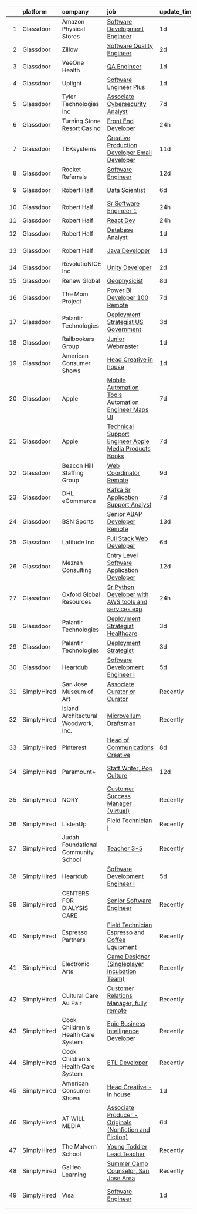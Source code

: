 

|    | platform    | company                             | job                                                                                                                                                                                                                                                                                                                                                                                                                                                                                                                                                                                                                                                                                                                                                                                                                                                                                                                                                                                                                                                                                                                                                                                                                                                                                                                                                                           | update_time   | location                    |
|---:|:------------|:------------------------------------|:------------------------------------------------------------------------------------------------------------------------------------------------------------------------------------------------------------------------------------------------------------------------------------------------------------------------------------------------------------------------------------------------------------------------------------------------------------------------------------------------------------------------------------------------------------------------------------------------------------------------------------------------------------------------------------------------------------------------------------------------------------------------------------------------------------------------------------------------------------------------------------------------------------------------------------------------------------------------------------------------------------------------------------------------------------------------------------------------------------------------------------------------------------------------------------------------------------------------------------------------------------------------------------------------------------------------------------------------------------------------------|:--------------|:----------------------------|
|  1 | Glassdoor   | Amazon Physical Stores              | [Software Development Engineer](https://www.glassdoor.com/partner/jobListing.htm?pos=126&ao=1136043&s=58&guid=0000018123398c5197ed16a5a8656ef8&src=GD_JOB_AD&t=SR&vt=w&ea=1&cs=1_dac8982b&cb=1654153383652&jobListingId=1007906331944&jrtk=3-0-1g4hjj38vq69a801-1g4hjj39ejort800-d959a5098ba1c7b1-)                                                                                                                                                                                                                                                                                                                                                                                                                                                                                                                                                                                                                                                                                                                                                                                                                                                                                                                                                                                                                                                                           | 1d            | Nashville, TN               |
|  2 | Glassdoor   | Zillow                              | [Software Quality Engineer](https://www.glassdoor.com/partner/jobListing.htm?pos=106&ao=1110586&s=58&guid=0000018123398c5197ed16a5a8656ef8&src=GD_JOB_AD&t=SR&vt=w&cs=1_60d6f314&cb=1654153383646&jobListingId=1007903539031&cpc=FAE5E775D180B2FB&jrtk=3-0-1g4hjj38vq69a801-1g4hjj39ejort800-035407c887bad3dc--6NYlbfkN0ANMurRYyPEXg08u6OamUd1Mvhk-zhFSGYIZgoJR86UvQ_x0FKK8TrZZD49G3rLjS9rbZs5q0fbxwYU7MkV993Oe-gKeXOBEM0przj8GW40AqIWrED_h2tg0FFZ_tVDMQKQ-FCMIu7_2R71BCkq9j8dBYcVNaMOjb43cyWZM9Fvpg-YQtiHwFq-sZNZbAd4QXdz8U_F6Lt5mvFxrV_kCF9P7odJXus7jUyyStNFK3c_zbfLw8kkon4P7PQN6eDrwskcBNCMkuzduYMafD9ZChSeg3us752AFLS2BZ10fOc8FllZ2mJCXHnjla0UPmdWdlm_GS7gBOysV25ZJPBZSLXGkf9eRyFlX_u-WLFVxT1apRoqHD4iIU1_TpsK243m-bQzCdgw-hdtZzR8Wc08ERrDMHS9C16eYl2tH7PtppNMlb3vAMTxMYVD9BKeDRaPFLwSZdip8n0dGv-t0MI3Z6LshCwfjpkWvNIr52lRuBQ967dUDZsNDz56ebSuxhK5zLWTma_kICPX3dGMxx1BVNSgVSO1cFo5c8D9pVu_G4EbCKoyUZu43enoBWOe8vVfb999FlKAGMV3g4Ihem9pQWH4Tg5g7YeRo8Y900AleDnuvf-OfEgRjk1-xUR-Ob0zYN4PwuJEMB0KbjXViCq93ImeY0Z_d0yvg4RmslPcj08_3evq-yemzjGzzXXJ4pUoyI3CD1FmGQ7qRpeLwUS_9QNPu-KZX0Qx2Wgs8cAHsXOeTtMDQVSFjco-jZ5HJH-X1PZMfloJy10Lrhd6eviA3ZTgqgzQ6MIVvOkPsW7PGBrxpb1jGr9mzRExzhtKCDlUEAhgsgkN7srfb9Ypu9IUyNHWd36PoK4aDAdjP18oG6YaFCWnf-IG2Oj-wgob9birmj2cTb_dq4mtGciTuthyni-3k9EZOhf2SWQ%3D)                                                                                 | 2d            | Irvine, CA                  |
|  3 | Glassdoor   | VeeOne Health                       | [QA Engineer](https://www.glassdoor.com/partner/jobListing.htm?pos=129&ao=1136043&s=58&guid=0000018123398c5197ed16a5a8656ef8&src=GD_JOB_AD&t=SR&vt=w&cs=1_e8b2b131&cb=1654153383652&jobListingId=1007907341030&jrtk=3-0-1g4hjj38vq69a801-1g4hjj39ejort800-304bb355c27c58e1-)                                                                                                                                                                                                                                                                                                                                                                                                                                                                                                                                                                                                                                                                                                                                                                                                                                                                                                                                                                                                                                                                                                  | 1d            | Remote                      |
|  4 | Glassdoor   | Uplight                             | [Software Engineer  Plus ](https://www.glassdoor.com/partner/jobListing.htm?pos=125&ao=1136043&s=58&guid=0000018123398c5197ed16a5a8656ef8&src=GD_JOB_AD&t=SR&vt=w&cs=1_c86d3afa&cb=1654153383652&jobListingId=1007906960430&jrtk=3-0-1g4hjj38vq69a801-1g4hjj39ejort800-c500cd24edfff328-)                                                                                                                                                                                                                                                                                                                                                                                                                                                                                                                                                                                                                                                                                                                                                                                                                                                                                                                                                                                                                                                                                     | 1d            | Denver, CO                  |
|  5 | Glassdoor   | Tyler Technologies  Inc             | [Associate Cybersecurity Analyst](https://www.glassdoor.com/partner/jobListing.htm?pos=102&ao=1110586&s=58&guid=0000018123398c5197ed16a5a8656ef8&src=GD_JOB_AD&t=SR&vt=w&cs=1_fd52c13c&cb=1654153383646&jobListingId=1007892946825&cpc=C0FAF87ADD587446&jrtk=3-0-1g4hjj38vq69a801-1g4hjj39ejort800-8d737d26a9aa76ca--6NYlbfkN0CeE3Wp1M-8tH35RiH3f1Z9bIMggqs9mWwktycFHRXbIf7vsqZ4_y01WCj-t8XukpKpp9s9rQi8CKZyz0rGYbaEs-4pDjVQew2ZP2RO-Fm4jM8TUERVPQmvfuRkvRt8tucD42tzyLIYn1La40wr5eW2-dGrlnlAtqXQoEhParkpKvQrfkW0ZrEybMYVqO_VKi317CwBAt6CwZ929WRrpjFR7wGLwy38AYqWcrPYRE9MtiXpDvhAgbFHELLgsb1ZPsezsq8Jyd6oVt3o09muUIUp-pJBWSFSBhD2L2ehRRpgtxbk7yBbu0tUsDSYoNaFt1pKKAfcKQjjpp2oin5MgWnNZvrVYTBJirzLV3sQqddWBfv1sRq2x0u9hFdJHlhkShgLKjU3D-q_EYhHCxdf3tB_MfZdMMNx3EPFPCXzwpW3bBwmMqN3OW3SkLkKgF7blZNOHIF38Ffm9tqmR9iHidJjJ2PM5QE3Jykiovt4agI-DOUaY2WwOniufICduPnEvsT2Zf84KjFbeXdogDZUd-HhoDxGYmogLkbNseKqAidBy_FCR3P1Mae9jTFVMyC5dggnYpgR8xlyVw%3D%3D)                                                                                                                                                                                                                                                                                                                                                                                                                             | 7d            | Yarmouth, ME                |
|  6 | Glassdoor   | Turning Stone Resort Casino         | [Front End Developer](https://www.glassdoor.com/partner/jobListing.htm?pos=111&ao=1110586&s=58&guid=0000018123398c5197ed16a5a8656ef8&src=GD_JOB_AD&t=SR&vt=w&ea=1&cs=1_058aeb29&cb=1654153383648&jobListingId=1007909633593&cpc=334ABAF5D42DC775&jrtk=3-0-1g4hjj38vq69a801-1g4hjj39ejort800-116390ec8c51e6ab--6NYlbfkN0Drqv2cs2svxDvjLpEXdnoULgnlhXuTg2ub_cGqLXWQ0sLFulLhsobK3cPNmEuaM10f5TgiWXswMvi4W-cRgsSMnUICndVJWRig99aCYlt-6m3bY62wdvwwKJdwCIxMWrG0rP3IZvHUQH4lHJyvOmMHTaAfM0bmtymEJicfKqJQCQ81P-S_uaG8sOgT1p2D1iZ0WGmlqXuN38zv31LskT7Rlrom55G3s2856cr1FG_0ve45nAfxrAXRd0Msnw3xKWlCDmeX1RSOCtJ22GBbiz9KrvCSvTTmi1--58LLy3QuqYOnW1HpZA1EuuzB5EEQcCTFgLpHXRa3QNM5KQhuWITFK7IL45X-D4o3sWTs9Q8jm_exa-D-CPqprJOXyhxbFmjBBkjW6KlTPX3qu2mlOxsc6Zya6BkNe0FT8-Tx3BfDmo8d1luBKyayaGD-iHelw81VFEH5tdJ5zbR-3U0WnLSMGyRHOqYHT4Uyg60YZJm2VuCXFGZYPfD4MHuJeaDmMmI%3D)                                                                                                                                                                                                                                                                                                                                                                                                                                                                                                                  | 24h           | Remote                      |
|  7 | Glassdoor   | TEKsystems                          | [Creative Production Developer  Email Developer ](https://www.glassdoor.com/partner/jobListing.htm?pos=116&ao=1110586&s=58&guid=0000018123398c5197ed16a5a8656ef8&src=GD_JOB_AD&t=SR&vt=w&cs=1_527da45d&cb=1654153383650&jobListingId=1007881109878&cpc=FA84DF7EA1EC2398&jrtk=3-0-1g4hjj38vq69a801-1g4hjj39ejort800-e35d547a0e4b5d47--6NYlbfkN0AuKz8EBO1xHDEL7V2YF9xF3dC_I9B9i-Zw2Jh8clPMK9BxhHDJszxSyW718EipT5NZMj3EBOgIgA0uWwEm3DTBgaZ73Oz_rNtrM0hv37lKMHXbIT4xzy-gWqWw3lbC-4Gcj_6cHd4C_zCD1WLTPTYUZx3xuhaIYNUjvb8pA4ThrviyUqYwdwRFyUZeId6DgzC9rdBt2XnpCeDjJH5R-2LAGG_ta983cYXK7kEU_TgmwyTWcAJRsxjC1IJdKrSiKzEtFBytVLlOmgbrIHmNZA56dzEu7N5KsFEN6vL45PcULOkhU1FHW1xkZeClEEcDN0YowQwk9Q096dT4eumn1xeJujfVY_oltidDka7W8511c5pbO6QSvJ-p1iuRc_zhUMEw3iLoFPYRpYZiqOwNn3OhXR1EoSoDoNqLvtJqz3KRObXID3RBrSAFU8FtuZ_PveDNBek99ZYbxBWAhnukHgbB3q69KZB5qR49VE3xc8hW3NYt-zBfvtu5d8ITKhA_hkNZV51vdc2oKm2rGcspMOgfkn_UOUo0o-aoNqSPVI3o6ooL1wvpCOHZgZoXUmEqH6EGTGBz8IAgAZYK8GAbgifVkUVx_XLGsFzuC4xyBY1uywlGUm91XZrgV8d0ldrUxWvYHgQOYPlzMVf0aZ7u05THgw1X9U-aB3D7OhNVGcJfvW9u44NuXK4K_UqeuLQ0EB6Wo7r4VkSKETxKJ7nyDHFS82D4oRF5a_c_wRbP9JbxaiZpP6opqRdnr1amBS3ulxfAHmL7sV4A5CdxHlywxJXmCGqSS8xMLeazufG9Xm2fRhwi-MSPJal-QOK_1SmM75a1JaVwDbyl1uYFTlAJqrpVMFFSDyxfd5S-Mmk-E0nGJkSmr7IQKNGMDiyk1b5lAI8M7oCZ4dZ7zkMGBrMLAgfZG8Hz6-NdzBPZvFFb-sKH5jV6-_AZCk8P71_gQ3KVBkmLVueBEiOIjQ%3D%3D)             | 11d           | San Diego, CA               |
|  8 | Glassdoor   | Rocket Referrals                    | [Software Engineer](https://www.glassdoor.com/partner/jobListing.htm?pos=105&ao=1110586&s=58&guid=0000018123398c5197ed16a5a8656ef8&src=GD_JOB_AD&t=SR&vt=w&ea=1&cs=1_d0c16505&cb=1654153383647&jobListingId=1007880364529&cpc=F17331D9BECC482A&jrtk=3-0-1g4hjj38vq69a801-1g4hjj39ejort800-7c11eb4331c9b46e--6NYlbfkN0AbwFksMV2WRFQCQM_ipnVILdn3Sis_yXpJI0slLx-R6musqkrPb1AA-ePT0m05UOiItYYGlwb-Z7DGb94bL_A-lBFQfc_EuYldmW4Rhz9S7oXLbH5eUIyPPNbAYpMSfTtBYGwfwQNAEWS3pq2pXL_1OPiKAvZw7M5zR1R45k51diMZ7UFPmz1sxphwYmw2Dn03V1H4SuVd5OJGSJsovzQ0eFJN2rtDNCuLreFAkpq4YMmle3DdkU8q3nWCHRdRBwUzXjTnK250J4BXU3hNzuIhQidbiPkN5XAEnOQOeeM1OY0siBg5ttiR1nVxb-lrS4q_LNTYUf5X8hpHXSMEbT0O2bdtIsC7flu_TWBBBAIcCKhj_12lj1cRVG9lwLpM_OKIF-51JA6v4hVo931KOxsqvj-4BXon1JIbqJ-N9EtLHG4-6rXAzg90LnqFGXR-5k6iwYebYNvECaw-kYpSPc7p)                                                                                                                                                                                                                                                                                                                                                                                                                                                                                                                                                                  | 12d           | Remote                      |
|  9 | Glassdoor   | Robert Half                         | [Data Scientist](https://www.glassdoor.com/partner/jobListing.htm?pos=115&ao=1110586&s=58&guid=0000018123398c5197ed16a5a8656ef8&src=GD_JOB_AD&t=SR&vt=w&ea=1&cs=1_067ff6b2&cb=1654153383650&jobListingId=1007895883937&cpc=155EB9D5185558AF&jrtk=3-0-1g4hjj38vq69a801-1g4hjj39ejort800-823700a9691d4303--6NYlbfkN0CpzDdaQkua3np5pkmj49lKioZwmwxQ-yx5plwbYmV_M2ppq9rPgMqLoh4zRZ0iKOgOI83PljWCeAP-QlLj1Z-7WUeJT9JTA8O8v8KZb1-WpSkCqpHlHvF0Vl5xlxOyfVLxWZq1kNW_BE_LTSU2Lk8uap1swLfoR0uezhmJO9b7PoqFvdOlXXkX9tzpze435OmUJ6XTkJ5N7YsCTOeEADIk58x5nLMahNaMzhtL6-dMlSGOULdfv2GtB0oNhvr2YHcJtwGZ45T2ynbLrYYvIYCV6aZ7vOX5kY2N1_kub9ZW_AzSeXL65zU1Sx20cu4DxnPxPCatTTKGYvItWx9V0QnmS-ceJ3-XQVkXxbyC1TdUFqy9lZL38GGv-0scD4F5cx0y6jr6Esl09ela4PpY-mXSLfKVgg9GYRjnUN1DGwN461S1IKEAEY5W_emP2FR9tViyckRU0sg2P8hR_sYhO-_6kjlqA5PcaFc4zF_RD5ePVSzwIf62V-8GHPt4_7GLsnkZzqVM94s9EsdGR8-a3E3Q3NLYxebD-zjJY9Q9FpymlH3BlxJSr4Kf)                                                                                                                                                                                                                                                                                                                                                                                                                                                                     | 6d            | Lake Zurich, IL             |
| 10 | Glassdoor   | Robert Half                         | [Sr  Software Engineer  1](https://www.glassdoor.com/partner/jobListing.htm?pos=123&ao=1110586&s=58&guid=0000018123398c5197ed16a5a8656ef8&src=GD_JOB_AD&t=SR&vt=w&ea=1&cs=1_624c60bf&cb=1654153383652&jobListingId=1007910748590&cpc=1FDE87803EF93CD3&jrtk=3-0-1g4hjj38vq69a801-1g4hjj39ejort800-e9f3c1357c19aa86--6NYlbfkN0CpzDdaQkua3np5pkmj49lKioZwmwxQ-yx5plwbYmV_M7ZUsoYMwH68_KcsVW_LscH_8PJA7pIHoo7u4VAYdHrGjSxhu5UywaM6RluQQdpJG0GS0RioRgpwtbImmoP8iZaK_vI534B-3iweJOqgling2-1jEt3LQRP_F0cDFvMD7fevEIiDBzf4zjX_1_AYpzoAag5OeuvqRbEoHbhl2FRfkLewLYM4ZdQ-x4WYyqZU7iUX_g49TvT5i7in6y-U5ZyHUbnxhnfAWvAp1sUqKKXX6U2EgC-XO1FSS-JXhB-ZDd2_x_9y_6GDbBvDBsypnjjmWA2B7Hv-nOGrlJCSoHIzmewOdJh0vhIMhV7j-6pDPwiVqGYgeRe-phpP9B9T92QjKi7n0TAEu-6V1rJfyDsj0-1vpHlRBOJ_G6lMz84pK0sgb258ieDMkvPlDFIzE3ZjI3R6bKJ45z4DnMUobap4WUiHEFCe6hdMKYTeYhZAFKUYusGmNwwBdaWq-c0Nn-bL9Y-QGJEnbPGXmA3j3dp5rKIaxqgZB2SJIIsObFsWoAGSGjEZ0Km-jR3ABeBLEoUHWeX12E-ypg%3D%3D)                                                                                                                                                                                                                                                                                                                                                                                                                               | 24h           | New York, NY                |
| 11 | Glassdoor   | Robert Half                         | [React Dev](https://www.glassdoor.com/partner/jobListing.htm?pos=120&ao=1110586&s=58&guid=0000018123398c5197ed16a5a8656ef8&src=GD_JOB_AD&t=SR&vt=w&ea=1&cs=1_75ea1bae&cb=1654153383652&jobListingId=1007910169061&cpc=FA84DF7EA1EC2398&jrtk=3-0-1g4hjj38vq69a801-1g4hjj39ejort800-bee6e7a6f6bc1ad9--6NYlbfkN0CpzDdaQkua3np5pkmj49lKioZwmwxQ-yx5plwbYmV_Mzb9UD6e57DaiDlB5R_iRugfQhjz3dX5Jh5svp-ebP5r4PUCnGR0Gg96Jzi7M-bP5UwXhtrgnLEX2hzp1T8Iosi8-61luWxD5wpOqMeTrYRjeRCJJW6U15GOqxGZUwzNslq0lYU-K2JVxPiPsHFlp10RURMvN9ZoYuCC1QcB9qhJTrLDopW4J-TByJEbnbzSImTdU9P2LY2tlxhcnLPNIN0_T4-4fuaii63MgGkzQN34uwVC6U06KspR9sjuo2dNInepaHy5LliVUs-O1T3IBwDm6DPjHwHV7GhTRYg_eLqZHZ1aO6cVGUhKHwi4S8mdrO63Hs_iAfeyVFTIr3u7pK33S-zaxZkE4EjcaQ5mMXEjSZv8_S0lypYmHRWCfK-F9Z3-T9FMwo9BH4JNBEl6pIeoSCWUvG3Z4ROTiFpc95NNLrt7RQo7e0Rqo9GedPmAn3Ju2kP6X3SPbh4yEFjWd2xJgQj_LSfJw7wC7jDnBVnlG9ULEJtLLSUwWsLKgbYkyXc-tQBvsUFi)                                                                                                                                                                                                                                                                                                                                                                                                                                                                          | 24h           | Houston, TX                 |
| 12 | Glassdoor   | Robert Half                         | [Database Analyst](https://www.glassdoor.com/partner/jobListing.htm?pos=119&ao=1110586&s=58&guid=0000018123398c5197ed16a5a8656ef8&src=GD_JOB_AD&t=SR&vt=w&ea=1&cs=1_1d4114b2&cb=1654153383651&jobListingId=1007905832139&cpc=FD1C1DA32C38CFA7&jrtk=3-0-1g4hjj38vq69a801-1g4hjj39ejort800-3417e371510c3a26--6NYlbfkN0CpzDdaQkua3np5pkmj49lKioZwmwxQ-yx5plwbYmV_M0-UVVHCKd08YRB0a-ONbM2sJOtWTTOF6bIXAd1Yl5HHf7UeoCrvjVhYwHQP9gOXJFGrod2oVL_-BWmKebA66hPEJRPibLvTNftfi1O9qhP28K7Y_U2pEQ64iBHjFUzDDrZeXhvn2yKdBAYN5_iCjlsk24Vu_LaeCXvIiV8YCTKigGJ0Ct2c7NnWLHSazrCY8jEH_lzIvhhYamZccNlbWd2RAITCm7tmyRjH8B2b60FX0akKvwD4Kj7eExJ31U2qP2NueaiWiQZUUDHKr5BT0RUQ6J3tX1InaOyI3vJNcFV8DpvFQTFRtet-4pHt8RodZPiJ90Az1-6SEd3CzkzMrljPfTzVP_WavUNwtCiMCNzmolje7ZsBTXAqq1CQZxJ5kBnaXo_zgZJUu3WzsQ-lSbfLK7C9zw8_XaI5erqT2WNn_yXm-AnZEVpatlKu372ourFEvo_5FXZem_qG9iydYy6gg5f3lXleyqLYvB0KilBLLlQnuqzUfY_wrxUAC_Nw_R2pdnL4lqN7DJMF2eF5SL8%3D)                                                                                                                                                                                                                                                                                                                                                                                                                                                     | 1d            | Baton Rouge, LA             |
| 13 | Glassdoor   | Robert Half                         | [Java Developer](https://www.glassdoor.com/partner/jobListing.htm?pos=118&ao=1110586&s=58&guid=0000018123398c5197ed16a5a8656ef8&src=GD_JOB_AD&t=SR&vt=w&ea=1&cs=1_00fe16e4&cb=1654153383651&jobListingId=1007905832166&cpc=155EB9D5185558AF&jrtk=3-0-1g4hjj38vq69a801-1g4hjj39ejort800-2c07ee7014dfe692--6NYlbfkN0CpzDdaQkua3np5pkmj49lKioZwmwxQ-yx5plwbYmV_M-QYApb8akbqHkZctRRqFUg3eiMNkvEYecdZlucMUj54Rs5yI7dtWSLd4fnZISvEdX4lW-WFLX2x4G-GhlYrPE9b_G6fOhRMkomLJJ7ZAZNiRJbYR97whdq0gRc2Z4aZ_cZyP5qO-NyqlMdQlwHnSC9wE_zfgnSytd8H1nAkjq5kKarmkqlBbsA49JOBZwiOqG6osEfrmKofWqAhw9CGwuDao9ZIOHZIxJqCV9Xa4oyzxtdRXCjQD3yjrg0g_y4plQgwI922Mn9ydqe0uERGtZ4j-MFoBE2xYZqN9RKdACmT3aIaUleZ4q704fC19M7THBYJbtRQe9vzSfu46qeQUWlk58tQj4NZGYhs-_qNod0oO5iAbjfxAu5Z-d0V-wUc3Fl5aMd7yP9t5jruSiCgsRChxbBumNcJTpT3ykPqlvhxS4_YsO7Pe0Gsg3wMYCEGt4f5Zh17SiwkQXHP3e7c0VDbCod3xVJ8phyXYwupSSwHlWfYiJyh71T-MaVZ5QhkGuzLtp7oukfs)                                                                                                                                                                                                                                                                                                                                                                                                                                                                     | 1d            | Columbus, OH                |
| 14 | Glassdoor   | RevolutioNICE  Inc                  | [Unity Developer](https://www.glassdoor.com/partner/jobListing.htm?pos=104&ao=1110586&s=58&guid=0000018123398c5197ed16a5a8656ef8&src=GD_JOB_AD&t=SR&vt=w&ea=1&cs=1_c5fa93bf&cb=1654153383646&jobListingId=1007904008285&cpc=2C031D2D3FF29DE7&jrtk=3-0-1g4hjj38vq69a801-1g4hjj39ejort800-d0576883d54a6d88--6NYlbfkN0AO-lx13pzomzdSppJUWL3QXsQT8oyFk4U4LWH8QC50ColyNbWeS4BJrJHc_fD-LM9HbmqiaJFWkWXIaq0w5k0NHlQYvThBgjiOkvX1gCiEmG5wJJBu77h--3z7zEHUUHUfr5DLRuTXKQDTt8OkpttX8vIUAi27UNZoDWO-F62s4ZbsgNd6tyIy3-zt8oGzXp77SCObM9s-q9MpI-IjySkCWFmM-fKdJczKThFQ1_ak7SOzBkna1jlWCTPWN7o11EpKOi2rm-MGVhLvwj2JRDJfZOFSuwWM0YIPhxhwJ3P7GTWS6bWWCN3U_bu4lgUxJgwFGtNoCG1UD0G26gjh6x7hOTPRJQ0r1UDnsGiLy555YsIzEGq3xp94SzoBnXfMk9qiTpQ7_IwUntm5GFBP1Cd91QTt3Px98nA_VaGCMk1n2SvUBYdgwctbCcvZDZhCOEiULuYjVrwlPUwvmh_djY55Y3ovGwQkHy10gvORhydcnFsirp56Co3RjSRQZJD0HSK9OJTgxhty_w%3D%3D)                                                                                                                                                                                                                                                                                                                                                                                                                                                                                                        | 2d            | New York, NY                |
| 15 | Glassdoor   | Renew Global                        | [Geophysicist](https://www.glassdoor.com/partner/jobListing.htm?pos=103&ao=1110586&s=58&guid=0000018123398c5197ed16a5a8656ef8&src=GD_JOB_AD&t=SR&vt=w&ea=1&cs=1_419b9758&cb=1654153383646&jobListingId=1007889348443&cpc=A938E184CF850189&jrtk=3-0-1g4hjj38vq69a801-1g4hjj39ejort800-4d58a85e218eb69a--6NYlbfkN0DVo_rh8YuhxNdaMOSxwMRdqiHdhybzQX8cWjxR2cmpTmdTW5Wdi-HIcTKlF4SRT6DQCd60D6ca23rfPOM_4u2UaiVqzhHQZo-LshT5O-ZjpSSrEQx_666Fo0OwFRgcp9lRsSsso9L9XZMRkqqSr1pdt57b0gUb-kMSE6kpEkTn5telkR6WoKa5iOjAA7kF32xCN8GCpu40ZBo26rKqBBc0kiV-kaH1uZkneH6kjP8iIswAvciMcJJYLhx9YiSb2sngPTbyb6QBGFRGUMaKjSsTguwzvDsC5UyCHwVtDGEC4Lc6BQPxqDxc7LKxxZv9iF_JpjlOKC59wSrugogtQLCVV8thPW3ucKxFfhDk6pvxUtscYh3355XGA09kbaqXVCAnB-BxO3due5dROgsOnqhg6aK0meVi-HNYA8w0MfyamZuO1iTAngWuoFODpaLBJL65Pyjx3YmBYlox3qE_rwWWXjsmzx3N36j09gzp5NurdD8c1zheNwmgzpGLKP9ZGNw%3D)                                                                                                                                                                                                                                                                                                                                                                                                                                                                                                                         | 8d            | Remote                      |
| 16 | Glassdoor   | The Mom Project                     | [Power Bi Developer  100  Remote ](https://www.glassdoor.com/partner/jobListing.htm?pos=122&ao=1110586&s=58&guid=0000018123398c5197ed16a5a8656ef8&src=GD_JOB_AD&t=SR&vt=w&cs=1_dee53b0b&cb=1654153383651&jobListingId=1007893491973&cpc=C4A69CCDBB3B9599&jrtk=3-0-1g4hjj38vq69a801-1g4hjj39ejort800-87344894426a5e6c--6NYlbfkN0BDp_epf89aHDQhKpPegNJQ_ldQpEFZQsM9OcONMGxWx6pU56EKHF58QjVdAUvn2gV9ZjvcmgJ0oFzlQ8cno1iQA9t8kIL1DuRU3RpYU7dmkym2S2XK-2-CGnFMNhQdXmYE7cr8lLgnoXkEtKSTvKsjYpwbBOJ-PmuuYXU_AaWDGaEE9ttNOhiIVOdOzmRswycFo5pEzKe44TY_0dhhdZG9TFv4MEHiz6ItbUUA0a41FV45HSu8Hw0O5-821EoObqSwepiOmK1KzCjmPI3emNQQxy_QEAi_-ff0Bmoi4CKq3mbEgLlUCJMqTWFTrMS7NeFM3OVgAwpC_upiJ9fK4Eqi_NEXGLHOjyVAQmV_uentSSchDZt6YZZ9UiNPkdosndZ_Kosi5WDf5PsqIi7en-PMR_OXzoio1FWOmgXgCVJTml7hfMvt8rzmZwE3J4cIO3A4SF4zUuCR9ya0nmVDeyTnbfZNbiZtsyS9CZH45IYPBMgtJb4z_y6pWlz0P-rwJEeXJKqWVgkLXcS1_9C98zs84csnAwSFaSYy90-B8k0zBsN9n50EfdJfQXKhsP-rBBJ05wGYO2lDHw%3D%3D)                                                                                                                                                                                                                                                                                                                                                                                                                            | 7d            | Remote                      |
| 17 | Glassdoor   | Palantir Technologies               | [Deployment Strategist   US Government](https://www.glassdoor.com/partner/jobListing.htm?pos=109&ao=1110586&s=58&guid=0000018123398c5197ed16a5a8656ef8&src=GD_JOB_AD&t=SR&vt=w&cs=1_d3774c03&cb=1654153383647&jobListingId=1007901705387&cpc=BA15C3E50D27FFE8&jrtk=3-0-1g4hjj38vq69a801-1g4hjj39ejort800-63e49f5c5f35bec9--6NYlbfkN0Brd2bbJv--kwJLf5E6dthOUocw0FyT9949Kzz66cUevmgVuLUFWYj_oOBcuZnSDrMJmgazNo29NPIPKrrX2ALKSyUq7D8n3uTx9QDLsC9Uxo8inaD6610sjaw-jTaBvXjrxp7y10KXjtviNrdEsGBW_xL9x8ObvDdnJZMKIn-pLQcimhQ6oXsBM_s36a_G6Xwr58hcGGqeMCft1AQSF4SHBDlIa0yfukQcpFjm4oUIEtAIW7ZfyO6T9GP-WzUaIed8mujM05ACGzL62Q_5utLx2Aetk-11JIajRTA-7KuFj_oCleX4evpH7G-sf5ZC1cN1jgkb5ClDLk6vR_4HDI2y-8lt7EZGNwsf-Qe0Zn9vX82DoP_X6at4n5-0MzAikQNlCaQ63h8cowv22zNn-EDMJ4OR5Vy59c2byvbAl4xDhaJBEDASYUKu-GxFOwmfghY%3D)                                                                                                                                                                                                                                                                                                                                                                                                                                                                                                                                                                     | 3d            | New York, NY                |
| 18 | Glassdoor   | Railbookers Group                   | [Junior Webmaster](https://www.glassdoor.com/partner/jobListing.htm?pos=130&ao=1136043&s=58&guid=0000018123398c5197ed16a5a8656ef8&src=GD_JOB_AD&t=SR&vt=w&ea=1&cs=1_b5cd4ed6&cb=1654153383652&jobListingId=1007906560340&jrtk=3-0-1g4hjj38vq69a801-1g4hjj39ejort800-20609e29c4c61c0d-)                                                                                                                                                                                                                                                                                                                                                                                                                                                                                                                                                                                                                                                                                                                                                                                                                                                                                                                                                                                                                                                                                        | 1d            | Remote                      |
| 19 | Glassdoor   | American Consumer Shows             | [Head Creative   in house](https://www.glassdoor.com/partner/jobListing.htm?pos=101&ao=1110586&s=58&guid=0000018123398c5197ed16a5a8656ef8&src=GD_JOB_AD&t=SR&vt=w&ea=1&cs=1_9aa0eee8&cb=1654153383646&jobListingId=1007905200479&cpc=1FDE87803EF93CD3&jrtk=3-0-1g4hjj38vq69a801-1g4hjj39ejort800-968deb86dc55e2fb--6NYlbfkN0C_W2lilyPG5cn45zLqKUj4kAXsYkOfw2aTcO7iv8jUnpHu5VyeipPG3YYG4StJSnV_Pd-6x3EYCKj0xmimCZs4xpfpJubVIGXRlVOwEV7JYkbdHZSgCtHGH8pqR9flPZkpV0F6vNbX-oAqdNC3CtM8v_uMhMDG34--KcgNvmYKOfJ2uWFXbBsJ4N9RdZ-no6qWvXUERKQ15Wip3_nh2MP0L6Jy9dB3na0ZxDfpc9U9T3FsUTi0fA-0hHT7-jb_2UCnVZVqqEOVOcKEFZwQwQfibtIxN5iu2h1W00Ys2_6JXTFHsqovepHi5Urs40EUIZYukMnqQDslfJIQJG2rWmZ4zHt3jk0GmtMFyTRmwcI3D5-NZ4c49Zh3HPv2jiYjX6r7YDUshrT9yW0E1_Kj7Qw-tjtegjcbSbO8eF1HKjZFSuGM37YMX6jbY0H2QIfiXpZbZf8B8cIyh8F6-h9of_g3iF2SeIN4KzMLFpGo-X98SgthvecY4XXPEEJXPG37jkQ%3D)                                                                                                                                                                                                                                                                                                                                                                                                                                                                                                             | 1d            | Remote                      |
| 20 | Glassdoor   | Apple                               | [Mobile Automation Tools   Automation Engineer   Maps UI](https://www.glassdoor.com/partner/jobListing.htm?pos=113&ao=1110586&s=58&guid=0000018123398c5197ed16a5a8656ef8&src=GD_JOB_AD&t=SR&vt=w&cs=1_de6d638a&cb=1654153383647&jobListingId=1007891570498&cpc=4B86475FAF393599&jrtk=3-0-1g4hjj38vq69a801-1g4hjj39ejort800-ed283834f1617ddb--6NYlbfkN0BvKrLyj5gPmtZO9T8euul8TCxuuKNOtzRJOomxnwSEodTz2Bc-sPZl1dBMH13w-jOzhbn6GJEWkCijt01s2Csu_41XKuSRpfcu0gkzTd6Q80Bi4Vm9l4JlXFa6lMQhXKb_axreE9EjsMJho71_CDkdA9sRMgV1q-9EDDT8jD1CjzSDL3TFc-Qgc6Th6LjRyC8RFY7tNkZPLpfCM-Pt-t6Rf666hnZYc8xfBh1-zQ5HHqTaighZn4q6LFMrtS34ppuiTgxaB5Y7YHWDyMjTg0eigHjgTuNs_Wvup03R5g9h_4Js8-B7n8oKvGS6cGXBW457vLot8da_6JRh9xJP3nX8NYY8hMfOBDju-09z6SYq9vttLVILd24Jr-Rh6RXitvCzUKyIq6JXXCAzKxfsHsmOfSXGEvUs26QqgLZAy8bjH_qUU1K5SXhjBRYi0W_ubycOIYN9lOoaj5iaDt9TAQu1LgIcWTqJGeV6N5lhMymoowRN7TATw6azs3geZY21iPExhjbWvcPhrEEgwZln7s_3qPyCRb9VeU26kIVnToUkcfyelraLJAC3EVbpCmhHxlcAoNvxDAmEtlF_uhkz4thnBrRypnX6p9VWqLSkvvtTp7DbYB7NbcXhVNuzVWm6tFJ6zpP4TrzA6jp5y4Y9olhPghp9IUkscLujhTtLqwHtoDvnZyyOeegJamVnbOMlQkkt0q57GlB8guwO1xEunMreBcKgHcSsNE2tP8eoK1328CNCS1w1rx1zwI0zvaDGwcKRXNU2o1SkMpR_urcvcxy9cFTW1VoN4V8WIkFntrjKxBaKCTuB6CC0MDg0U5fS2tIlFYuPjOkJ1_ueJtQ9kvyA3NRbcuRF0rVR6jEnSj3e9ZbBfKutUPCgSj-OglpF0H5LrI45f8nSDvS70_lT34rqMoNw1VL2D9Nt73lyMeraJcGMnlvn77n4q9AuTvvPoGcV1hepmBrUk7NYzoUw9beP) | 7d            | Seattle, WA                 |
| 21 | Glassdoor   | Apple                               | [Technical Support Engineer  Apple Media Products  Books](https://www.glassdoor.com/partner/jobListing.htm?pos=114&ao=1110586&s=58&guid=0000018123398c5197ed16a5a8656ef8&src=GD_JOB_AD&t=SR&vt=w&cs=1_7ba3dd81&cb=1654153383649&jobListingId=1007891570501&cpc=47CFDC01B3F81FAC&jrtk=3-0-1g4hjj38vq69a801-1g4hjj39ejort800-1043aa39245ba324--6NYlbfkN0BvKrLyj5gPmtZO9T8euul8TCxuuKNOtzRJOomxnwSEodTz2Bc-sPZl1dBMH13w-jOzhbn6GJEWkIlZ9Sz4lxg6100lpY4c8H-eafoYlkhDJwgBU4MS5otOpk_xhppgDKFFAW4RvfOq6aUuyLqHjJ8_cxY__8_oBzXQ7EPH7TsYRbn4EkZU0DDJxnL5uzqlrXl34WrzdRRGM4LrRPAk5RpfXQ8FyPuzExQdx2v0mM0fhy9IS7CqXz2YmMu3-iGR43cRz8X5nCOc6X09_ge3OTNuXHl2pG0uJ3mBZCmTcGewnTCftVT3i-mg-5_4uTlW-BLJIlhSN6uO1Zi4jIQYRbzOAC77zt_0sY3ulcYCoqGi33I36O2Y2fEvNIFlozCqW2MAEtR393F7-hEYXOtt7HUfvbufOgumDJid3gEcDfjBx8TizXQm0FbxUJcAZDtXqN6koNwz8VFD-rtK4LM7a_MUb0oqkG999v8AqaG65DUO-FlZ5SKmutmNRmCIujqjLl3joCtTeBdhNTPE5NFuCR6DrVuZ_bQ5JESU2ifzHKDEqugEOyUhnIo5dDGsBhoQunURFSQfC2k305eFTHM5YrHHlVOmkEtG7Sr6S1gkEwC0dQhMo0H-wtuk4eM45zmHuRGtN4qjJCX8TdVggHpOqFvrGWtPjcArKM4qmy485IlMHv-pm23Oj8FUYJ4Iqcj7G-LzG-c1luC4AWSBQVUTRQCMQ9Afo-t5KASu9FNzrNaQdeOQZzmzasM4zUUjDnEhhxiRmRFEk6LiVJk4G-M04vQJOakP34ohQCB5SInLzzibi_Z1zMhX2YhrxCCmk-oo9lKk-pm4JPbTvPERYrIHZqtByRYO-Y7lC4au7rempGtLf6EIg4mzbbCw4tpHKTbB9MvNmNShIOy3My2JQbxLONP33aVhpnwd7TzPRumdMpkz1rbDoN6-r_YJ_6Lo4CRFNSMoXjJ3yzhDyHjXaE3Dxe8a) | 7d            | Seattle, WA                 |
| 22 | Glassdoor   | Beacon Hill Staffing Group          | [Web Coordinator   Remote](https://www.glassdoor.com/partner/jobListing.htm?pos=121&ao=1110586&s=58&guid=0000018123398c5197ed16a5a8656ef8&src=GD_JOB_AD&t=SR&vt=w&ea=1&cs=1_5b4e9be7&cb=1654153383652&jobListingId=1007886501654&cpc=C4A69CCDBB3B9599&jrtk=3-0-1g4hjj38vq69a801-1g4hjj39ejort800-5640073324f0d79e--6NYlbfkN0AEoGMyuqqa4fuJ8ioA0yHILhRJp52EdX7fBgN-aGi6iG_TwnhJPFa0zxjN1Pim6CrE3iOEwnbVuTgzkmQ23xwG33oJ4CzeTsuefkueDFNOTzvIQAhn7fzxrc4RfOqbzw0qy80dpdirLg0Dj-or-fN0G-HBKJYeeF2PLbmBzFdQxoM70DPUWnrpcXLNB-4MFqSzWP1vTwKhp0SBugTbg5jHp1EkQyN5C_729CBJyQiAZMziDHmj6OCgDYzljL4e924M5OrjGQvYYW2-5urqc8kc2Mks73gfvAixqQULKhLJ6VBIh2kbLSvKmqcolt6CVKj2-lY24K6Zf2rXFFbyTa360oGR3GDh6BBnCJBZ7FVZb9SbDjvoIbLPVoEBYN1_QkJC9m0MJTAxxoP1TU8JGyETcdFB7g90ZDBXBILhdNAVO-zZRpfFPHBgjBCFzPxTDzrEGo89VtqMm8ksHxgQbMBp0EAFx4zuJXE_fLGv9IyH7HQc1e1PstPSnt7EelXFaRCGhBQ8zaHi83MRHCzlt8NFUJSSqJqVu_jg2FzfOUOU0g%3D%3D)                                                                                                                                                                                                                                                                                                                                                                                                                                                               | 9d            | Remote                      |
| 23 | Glassdoor   | DHL eCommerce                       | [Kafka Sr  Application Support Analyst](https://www.glassdoor.com/partner/jobListing.htm?pos=110&ao=1110586&s=58&guid=0000018123398c5197ed16a5a8656ef8&src=GD_JOB_AD&t=SR&vt=w&ea=1&cs=1_ee05665a&cb=1654153383649&jobListingId=1007892962334&cpc=149B3D5996025BBA&jrtk=3-0-1g4hjj38vq69a801-1g4hjj39ejort800-f4d2cd92d4c370ab--6NYlbfkN0BRKh2YbrJvU3cwyCnunlOggSbwWF3i2satu3Hp4rzdsSGlfESJKob_jxwZ9KL3G42eS6crHD-MzZvs8k58IOFCeVqVsFBZb0b80QYWksYmtdm16LCEdH_EqvQB4m21TEbEvYAefZTlh4Xm3GO9-fAYRnfHzh62gPNtwEFsqn8OPYYrnSMLuL9NrmnTh4Nq6TIFENsJ1WL6rv8BeEayqlL81wlTVNb7bnP_caLNb5qHeD7JEgGy48x0rDuc9IUg5zrNgUlGEukupKLz1uxGIkgepKGomXRvaCjRP2RfMgtNT_OcuL9KLsniTZ28UI2q9Cu8s--atHFgQh-N6Olys7JAJJH_zdthdfj2_AO5nl_QHj4F7K09UDm7pB4ROe6yGTtEyYmaLxVAk2Xjn6vNt_JVE_d7eT0LApBx3Qii8a-MAWzx00Oo4BwRu_Uuk90ZPm6OZckPkAfBBTqoEypl_Ld1q-LnzEbEo0fodx5taaOb5G8y3nUTfgmNTsy3Lp4_cdKcDcKRP3coqfCgAc0Xrp1H)                                                                                                                                                                                                                                                                                                                                                                                                                                                                              | 7d            | Remote                      |
| 24 | Glassdoor   | BSN Sports                          | [Senior ABAP Developer  Remote ](https://www.glassdoor.com/partner/jobListing.htm?pos=128&ao=1136043&s=58&guid=0000018123398c5197ed16a5a8656ef8&src=GD_JOB_AD&t=SR&vt=w&cs=1_ba7864ca&cb=1654153383652&jobListingId=1007876278711&jrtk=3-0-1g4hjj38vq69a801-1g4hjj39ejort800-db09c945bea1bc45-)                                                                                                                                                                                                                                                                                                                                                                                                                                                                                                                                                                                                                                                                                                                                                                                                                                                                                                                                                                                                                                                                               | 13d           | Remote                      |
| 25 | Glassdoor   | Latitude  Inc                       | [Full Stack Web Developer](https://www.glassdoor.com/partner/jobListing.htm?pos=124&ao=1110586&s=58&guid=0000018123398c5197ed16a5a8656ef8&src=GD_JOB_AD&t=SR&vt=w&ea=1&cs=1_53baa6f7&cb=1654153383652&jobListingId=1007895303185&cpc=3BA4CE39D5B5DEF5&jrtk=3-0-1g4hjj38vq69a801-1g4hjj39ejort800-c7da9c9b37016b34--6NYlbfkN0DHl9MnwPpq1bbpPHgKt1JoxxtgUYxcPgpGa7590zZ_bSO6C83MMtUscRZ8bkrEfXtmFSqE9n8l1bmKJppyRls_fo9A0qSqJsrnjUzxXiOwa9X-i5iO9AmSqzUb16sROaH--VjXpVtaqrcQeTEKBHsNp53AcFe28piy2R8gvbxUXheOYx1DZAI0kynluwYV00urtA9zSDzHqPcsjI-wSmZ0ehxovg4yEK8qqmIH56lV7giesiHKDbmllqtj6hjWO8mBuMHNWFG-TSSF4dlI-K1ahqO2W_OyU2rCEpAl9xYXOgRn7qw97PKUleDcA4abGtRIXLm-bwKLoamoOm5PMDIJMQF2I3tCFGnYm4E7t-NKBEoSNnnp0xpqtuYJmAgzZ83Xb6ioKMnmNFLAwDlhNuCjmnlzlClHZ8JRreiDSKYPSA0VkVwOs62Y1TtB0mp5tA7OoGV_6EEVGBE358be5-NylkoqkAgqanlF0j_JTBEeW0uveyk8hJmiBvaYIsOk7bs%3D)                                                                                                                                                                                                                                                                                                                                                                                                                                                                                                             | 6d            | Remote                      |
| 26 | Glassdoor   | Mezrah Consulting                   | [Entry Level Software Application Developer](https://www.glassdoor.com/partner/jobListing.htm?pos=112&ao=1110586&s=58&guid=0000018123398c5197ed16a5a8656ef8&src=GD_JOB_AD&t=SR&vt=w&ea=1&cs=1_dbea0dc8&cb=1654153383648&jobListingId=1007878746396&cpc=F41FEAB56D215062&jrtk=3-0-1g4hjj38vq69a801-1g4hjj39ejort800-e63cbfd35da592e9--6NYlbfkN0A2DVPmIcuJVwBVXbnlbqQSVzxeYzj8SnmXGV2ztqFpT8TLHyy1wBAeH0GJjLwmoHLX7xICe2bmxdOMXvKcYQeRS9oyfFBqj0aSywpCPc-M7FuGZKw-qgeurIbk-3iJmA1dVJOLGiZGX50on-EIkWo0WX9fi-LK1Ll4mkUC7b68nuZ1RpvJ6lBZQTi0R0n8TLuMvnKmtz6O_OqFuIPewVXdn6y2E6EqnKpUn-atLd4UXs5-UwB3it2T5YoYVmgMVQKk_Z1wAJJgSrDII_-Dbi3GQQit-89j8a_V2Ya2c05whPD5d_ZRvQY4lHdVSWQax3VE6G8IbALqIYeNJDuY-LmRBm8uFcCG1w0RezV_-yRBHa3y-1KuMxc2qwzr_dPzQPlvPfjgD9TgU4y8ZZNnRRaF1ujGyky0bXTQFrRW_eGD4clGAPdvNEhogFr84tRqtGatQdDtpORE8cbsBc2EPm2_SxAJ33pioDNdNV6hwJGMYRUrRJvnhVxwA-pMxaCXbe3XLNonZdk7KQj_7ULQ1DvC)                                                                                                                                                                                                                                                                                                                                                                                                                                                                         | 12d           | Tampa, FL                   |
| 27 | Glassdoor   | Oxford Global Resources             | [Sr  Python Developer  with AWS tools and services exp  ](https://www.glassdoor.com/partner/jobListing.htm?pos=117&ao=1110586&s=58&guid=0000018123398c5197ed16a5a8656ef8&src=GD_JOB_AD&t=SR&vt=w&ea=1&cs=1_0cf3dfd5&cb=1654153383651&jobListingId=1007910116038&cpc=155EB9D5185558AF&jrtk=3-0-1g4hjj38vq69a801-1g4hjj39ejort800-334b86bb7d0d0880--6NYlbfkN0D38dVY1HiwVlRJ2sgHwoll4iKvb8KzfDOOcqRKKsqQYBdEVI9w2agCyPdJw2s4TQqqHRGIdGpAZodvRSCT-_Zwdpax4Xw7nVx0hM6Rx1rZPhd2UawUDdHf7KCnhGaxIaw9jwugPEJS-ChuLE5Oa0wpex5Pryjhzq2uAOvUwjCznUWn8z1jBMLY_wdf3yNM8C9o-Fjc8FVsMki7LDsnzYJpxnkXAP5RHCMphVYFY8YJdCzlK-0KMAWz6LgyWfrMGHpQsQd12gF6Lbmv34eR41We7uckzFIqvi5KY1wDJMinmC4GW9SQjZ1bnw4PYPvwf0_iJh9Eudm-JiKw0xWT1z8_b3U477iO3_AGfY5d0-qvoO3u-wmKyw_cqnhUC2lfcG_qTSgjaOoNdJjJ4nVX6T5b9hHKHmcfrDxEKM5fLcpON9os1wDKPDKGOkRzMB32A8KYo9fTwLC_QSBtNVlyxSs8Q_MbhjgDK4snF5c6RfbNGHEdlC4Rhct6FWUw0mk3i5pVImK_cJS3EkUJ_wQEDa17)                                                                                                                                                                                                                                                                                                                                                                                                                                                            | 24h           | Remote                      |
| 28 | Glassdoor   | Palantir Technologies               | [Deployment Strategist   Healthcare](https://www.glassdoor.com/partner/jobListing.htm?pos=107&ao=1110586&s=58&guid=0000018123398c5197ed16a5a8656ef8&src=GD_JOB_AD&t=SR&vt=w&cs=1_f21b7e4e&cb=1654153383647&jobListingId=1007901705382&cpc=A8EA696C92E7776B&jrtk=3-0-1g4hjj38vq69a801-1g4hjj39ejort800-935f1ab8c6373021--6NYlbfkN0Brd2bbJv--kwJLf5E6dthOUocw0FyT9949Kzz66cUevmgVuLUFWYj_oOBcuZnSDrMJmgazNo29NHPVeRA3BNKqnnnpgbg9mMeIU1QakFiQZR04gWu6TxyVrOYOZv3bYYxa6h_QE-VkWJacFwEfbSdN5mXbMq-TzIKSHhO6pqNIKkj48t3YCg9cbBTaCFQamHdOf-bjcMQmdMpi8FPTk8lgZvFZzxMDe3mdiHaVDveV1p-TzwT2jqlkK-r4VxVw3BnCRgMEBbOtN4cFZ5Rs7oFD_jO6PXAhHZy2fgkg2_4EMFbaZRZtKm9lvYTQcG1DlnJzMAb01xvBwzNYdK_tDwpKGoZ7KTvoZgKtHRZHYncAI8JI41Pb25A2EcspxFExH2WH9JvOd7zeGf4vv-rNmtttw_CPLLrhVEqjfnSrICWTeIWH2WP8UYWjfiOdn8UfRhR2QEveiTL-_w%3D%3D)                                                                                                                                                                                                                                                                                                                                                                                                                                                                                                                                                          | 3d            | New York, NY                |
| 29 | Glassdoor   | Palantir Technologies               | [Deployment Strategist](https://www.glassdoor.com/partner/jobListing.htm?pos=108&ao=1110586&s=58&guid=0000018123398c5197ed16a5a8656ef8&src=GD_JOB_AD&t=SR&vt=w&cs=1_540ea843&cb=1654153383647&jobListingId=1007901705402&cpc=883DC43018083D9A&jrtk=3-0-1g4hjj38vq69a801-1g4hjj39ejort800-38aa2cfda64247ec--6NYlbfkN0Brd2bbJv--kwJLf5E6dthOUocw0FyT9949Kzz66cUevmgVuLUFWYj_oOBcuZnSDrMJmgazNo29NBZnqanxaXe3bKGW7I2XAL2xMQuFT10YS8E7_shlxP8Ah6qZEAfjv7lcWpLlCvp2kArpLjGp0a-5wZ9xNCk82JVFwvRDgT7EeIP7dgWFFeQFr7lMi9nUF1lE9hcRxUfCr7gQLxyUUb6l-Yx6990Leeywa1x-_22HYagF-Wzh3r3b9ImCSWxOKsI8Pq_4Gy-qqdUBbrQpmRRt-BdmHsEGyKG-jDNArNcnwZXKN3ecto2Ni_2JFNVFPR5iL8plQyT0LSllKizl_CdvhZdQQkvBAe2kdAX0GJUY9LnXiza3rMI8MvHIZLnhm6R8VGAFBbgc1Lo7xNo2iWIdmBH3ebox5LPnO3n_a5_5m7wddsC2dtewhZPkYbAFcjFC5ppfvd7cZA%3D%3D)                                                                                                                                                                                                                                                                                                                                                                                                                                                                                                                                                                       | 3d            | New York, NY                |
| 30 | Glassdoor   | Heartdub                            | [Software Development Engineer I](https://www.glassdoor.com/partner/jobListing.htm?pos=127&ao=1136043&s=58&guid=0000018123398c5197ed16a5a8656ef8&src=GD_JOB_AD&t=SR&vt=w&ea=1&cs=1_52f77345&cb=1654153383652&jobListingId=1007899441204&jrtk=3-0-1g4hjj38vq69a801-1g4hjj39ejort800-4484599aaaddfe9f-)                                                                                                                                                                                                                                                                                                                                                                                                                                                                                                                                                                                                                                                                                                                                                                                                                                                                                                                                                                                                                                                                         | 5d            | Bellevue, WA                |
| 31 | SimplyHired | San Jose Museum of Art              | [Associate Curator or Curator](https://www.simplyhired.com/job/8qGfALv8zVPVbOLgHiXVDgRFZ1N9buEGGLqX3AB4Y1JMKf1-2Omgdg?q=creative+programming)                                                                                                                                                                                                                                                                                                                                                                                                                                                                                                                                                                                                                                                                                                                                                                                                                                                                                                                                                                                                                                                                                                                                                                                                                                 | Recently      | San Jose, CA                |
| 32 | SimplyHired | Island Architectural Woodwork, Inc. | [Microvellum Draftsman](https://www.simplyhired.com/job/hqeiPvIoMFqB3BUoB2jLeYgczD-6YF0GkbmnIUHqzr3Ev5_4qGsfmQ?q=creative+programming)                                                                                                                                                                                                                                                                                                                                                                                                                                                                                                                                                                                                                                                                                                                                                                                                                                                                                                                                                                                                                                                                                                                                                                                                                                        | Recently      | Ronkonkoma, NY              |
| 33 | SimplyHired | Pinterest                           | [Head of Communications Creative](https://www.simplyhired.com/job/dSdMkqZgqqjXMxLYi87BJAtLK5t4TTGj6JGnweviAL-6zSpzRcpVJw?q=creative+programming)                                                                                                                                                                                                                                                                                                                                                                                                                                                                                                                                                                                                                                                                                                                                                                                                                                                                                                                                                                                                                                                                                                                                                                                                                              | 8d            | San Francisco, CA           |
| 34 | SimplyHired | Paramount+                          | [Staff Writer, Pop Culture](https://www.simplyhired.com/job/jP8GW6jWFctUWy6kgz-BAdN77EVEdYUM2mRGmNkEkQTQxVPY3pZsHA?q=creative+programming)                                                                                                                                                                                                                                                                                                                                                                                                                                                                                                                                                                                                                                                                                                                                                                                                                                                                                                                                                                                                                                                                                                                                                                                                                                    | 12d           | Burbank, CA +1 location     |
| 35 | SimplyHired | NORY                                | [Customer Success Manager (Virtual)](https://www.simplyhired.com/job/xklp_welwbn0D2P-E6bqEbvqYBf1umIozmYJZMhGjVH7hFUmUC5XjQ?q=creative+programming)                                                                                                                                                                                                                                                                                                                                                                                                                                                                                                                                                                                                                                                                                                                                                                                                                                                                                                                                                                                                                                                                                                                                                                                                                           | Recently      | Remote                      |
| 36 | SimplyHired | ListenUp                            | [Field Technician I](https://www.simplyhired.com/job/eKfCmwNiR9HYxgaZq-pR_pGP-bnCwDGHbNztr1Z999lWsv_XCMqY4Q?q=creative+programming)                                                                                                                                                                                                                                                                                                                                                                                                                                                                                                                                                                                                                                                                                                                                                                                                                                                                                                                                                                                                                                                                                                                                                                                                                                           | Recently      | Boulder, CO                 |
| 37 | SimplyHired | Judah Foundational Community School | [Teacher 3-5](https://www.simplyhired.com/job/KUCPaePs-xtcFWZVNbllvq0VPGCw5rEo33pRs_kW-TiKTuiMwgdAyg?q=creative+programming)                                                                                                                                                                                                                                                                                                                                                                                                                                                                                                                                                                                                                                                                                                                                                                                                                                                                                                                                                                                                                                                                                                                                                                                                                                                  | Recently      | Chicago, IL                 |
| 38 | SimplyHired | Heartdub                            | [Software Development Engineer I](https://www.simplyhired.com/job/NNCVtYlqAJFBUouWTembBQ8BX-ZP7_hwtU1KiYWHCBWzNpBMTTsKvA?q=creative+programming)                                                                                                                                                                                                                                                                                                                                                                                                                                                                                                                                                                                                                                                                                                                                                                                                                                                                                                                                                                                                                                                                                                                                                                                                                              | 5d            | Bellevue, WA                |
| 39 | SimplyHired | CENTERS FOR DIALYSIS CARE           | [Senior Software Engineer](https://www.simplyhired.com/job/y0LRikt26gcrdlKbMHj4yXLTPsrWX0hvLWDiJmjMdFW7eRwVAqHuww?q=creative+programming)                                                                                                                                                                                                                                                                                                                                                                                                                                                                                                                                                                                                                                                                                                                                                                                                                                                                                                                                                                                                                                                                                                                                                                                                                                     | Recently      | Shaker Heights, OH          |
| 40 | SimplyHired | Espresso Partners                   | [Field Technician Espresso and Coffee Equipment](https://www.simplyhired.com/job/HOT2HNeKKGWFRlrV9JatYWCoJBW-ZhgyjwKFMvTT-mIEZ770UnblhQ?q=creative+programming)                                                                                                                                                                                                                                                                                                                                                                                                                                                                                                                                                                                                                                                                                                                                                                                                                                                                                                                                                                                                                                                                                                                                                                                                               | Recently      | Fridley, MN                 |
| 41 | SimplyHired | Electronic Arts                     | [Game Designer (Singleplayer Incubation Team)](https://www.simplyhired.com/job/JNTQU_ty4Xviedlq4TjtZGeecJCw6Vb0KrJtJEgrJXJPsCTOnorn8A?q=creative+programming)                                                                                                                                                                                                                                                                                                                                                                                                                                                                                                                                                                                                                                                                                                                                                                                                                                                                                                                                                                                                                                                                                                                                                                                                                 | Recently      | Los Angeles, CA             |
| 42 | SimplyHired | Cultural Care Au Pair               | [Customer Relations Manager, fully remote](https://www.simplyhired.com/job/S4yLF0q-86cKk-IOgFQ2ukSUap0dBdTq4oPdG6f5YcURRx5ZDGGqpQ?q=creative+programming)                                                                                                                                                                                                                                                                                                                                                                                                                                                                                                                                                                                                                                                                                                                                                                                                                                                                                                                                                                                                                                                                                                                                                                                                                     | Recently      | Remote                      |
| 43 | SimplyHired | Cook Children's Health Care System  | [Epic Business Intelligence Developer](https://www.simplyhired.com/job/kcqqYI3SHIjI-T2eNW9RXoUJyuPgUwnZxFvij_skKSgBHAUqAMm6ig?q=creative+programming)                                                                                                                                                                                                                                                                                                                                                                                                                                                                                                                                                                                                                                                                                                                                                                                                                                                                                                                                                                                                                                                                                                                                                                                                                         | Recently      | Fort Worth, TX              |
| 44 | SimplyHired | Cook Children's Health Care System  | [ETL Developer](https://www.simplyhired.com/job/v41H98UfUkTk6fXPgkHkpHI0CLa3WPkR9KOUu9PMsL_i8IVDCs0byQ?q=creative+programming)                                                                                                                                                                                                                                                                                                                                                                                                                                                                                                                                                                                                                                                                                                                                                                                                                                                                                                                                                                                                                                                                                                                                                                                                                                                | Recently      | Fort Worth, TX              |
| 45 | SimplyHired | American Consumer Shows             | [Head Creative - in house](https://www.simplyhired.com/job/2Unvl8OTiUXnPGtBTej6Vumb183qbvg3aah3V2W0mXa-h5Xm9S53RA?q=creative+programming)                                                                                                                                                                                                                                                                                                                                                                                                                                                                                                                                                                                                                                                                                                                                                                                                                                                                                                                                                                                                                                                                                                                                                                                                                                     | 1d            | Remote                      |
| 46 | SimplyHired | AT WILL MEDIA                       | [Associate Producer - Originals (Nonfiction and Fiction)](https://www.simplyhired.com/job/RefucPuTmQN-jDUwEfTglv-47Hj7sTDgQAJYElyt4d4vVI-Gz3nPqw?q=creative+programming)                                                                                                                                                                                                                                                                                                                                                                                                                                                                                                                                                                                                                                                                                                                                                                                                                                                                                                                                                                                                                                                                                                                                                                                                      | 6d            | Remote                      |
| 47 | SimplyHired | The Malvern School                  | [Young Toddler Lead Teacher](https://www.simplyhired.com/job/i9fLph-R1XT3IbozU8IfwT2IuckzoIHwLJ54Qu8gmhO3b8QVvmHGRA?q=creative+programming)                                                                                                                                                                                                                                                                                                                                                                                                                                                                                                                                                                                                                                                                                                                                                                                                                                                                                                                                                                                                                                                                                                                                                                                                                                   | Recently      | Royersford, PA              |
| 48 | SimplyHired | Galileo Learning                    | [Summer Camp Counselor, San Jose Area](https://www.simplyhired.com/job/Xp_vecSzsPuZFvNMbgBQfF55LlCD6WU_gegxQ1HwvwdHxAIwXGHidQ?q=creative+programming)                                                                                                                                                                                                                                                                                                                                                                                                                                                                                                                                                                                                                                                                                                                                                                                                                                                                                                                                                                                                                                                                                                                                                                                                                         | Recently      | San Jose, CA +49 locations  |
| 49 | SimplyHired | Visa                                | [Software Engineer](https://www.simplyhired.com/job/3yy12-LhFyk3QJPArMi_geoCctRjNG8koyKoXuesvV3z-b8iB64NTw?q=creative+programming)                                                                                                                                                                                                                                                                                                                                                                                                                                                                                                                                                                                                                                                                                                                                                                                                                                                                                                                                                                                                                                                                                                                                                                                                                                            | 1d            | Foster City, CA +1 location |